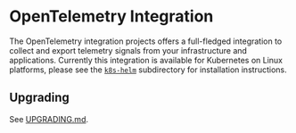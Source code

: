 # OpenTelemetry Integration

The OpenTelemetry integration projects offers a full-fledged integration to collect and export telemetry signals from your infrastructure and applications. Currently this integration is available for Kubernetes on Linux platforms, please see the [`k8s-helm`](./k8s-helm) subdirectory for installation instructions.

## Upgrading

See [UPGRADING.md](UPGRADING.md).
